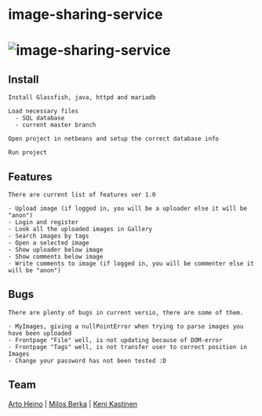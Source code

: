 # image-sharing-service
# ![image-sharing-service](https://github.com/badbull/image-sharing-service/blob/ui_dev3/NetBeansProjects/image-sharing-service/web/Logo.png)

## Install

```
Install Glassfish, java, httpd and mariadb

Load necessary files
  - SQL database
  - current master branch
  
Open project in netbeans and setup the correct database info

Run project
```

## Features

```
There are current list of features ver 1.0

- Upload image (if logged in, you will be a uploader else it will be "anon")
- Login and register
- Look all the uploaded images in Gallery
- Search images by tags
- Open a selected image
- Show uploader below image
- Show comments below image
- Write comments to image (if logged in, you will be commenter else it will be "anon")
```

## Bugs

```
There are plenty of bugs in current versio, there are some of them.

- MyImages, giving a nullPointError when trying to parse images you have been uploaded
- Frontpage "File" well, is not updating because of DOM-error
- Frontpage "Tags" well, is not transfer user to correct position in Images
- Change your password has not been tested :D
```

## Team

[Arto Heino](https://github.com/badbull/) | [Milos Berka](https://github.com/badbull/) | [Keni Kastinen](https://github.com/badbull/)
